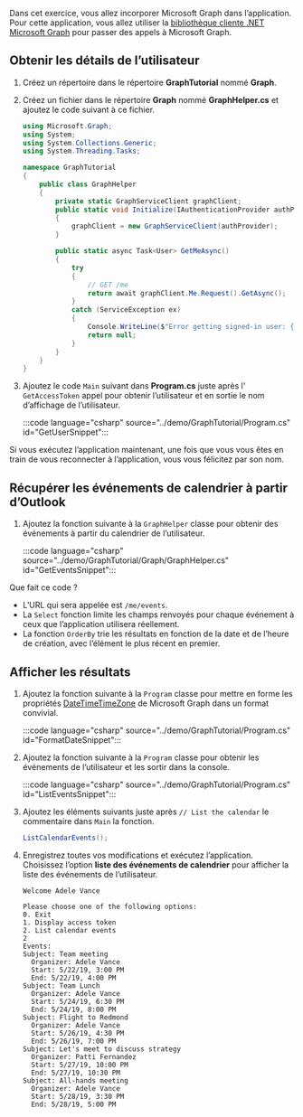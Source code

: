 <!-- markdownlint-disable MD002 MD041 -->

Dans cet exercice, vous allez incorporer Microsoft Graph dans l’application. Pour cette application, vous allez utiliser la [bibliothèque cliente .NET Microsoft Graph](https://github.com/microsoftgraph/msgraph-sdk-dotnet) pour passer des appels à Microsoft Graph.

## <a name="get-user-details"></a>Obtenir les détails de l’utilisateur

1. Créez un répertoire dans le répertoire **GraphTutorial** nommé **Graph**.
1. Créez un fichier dans le répertoire **Graph** nommé **GraphHelper.cs** et ajoutez le code suivant à ce fichier.

    ```csharp
    using Microsoft.Graph;
    using System;
    using System.Collections.Generic;
    using System.Threading.Tasks;

    namespace GraphTutorial
    {
        public class GraphHelper
        {
            private static GraphServiceClient graphClient;
            public static void Initialize(IAuthenticationProvider authProvider)
            {
                graphClient = new GraphServiceClient(authProvider);
            }

            public static async Task<User> GetMeAsync()
            {
                try
                {
                    // GET /me
                    return await graphClient.Me.Request().GetAsync();
                }
                catch (ServiceException ex)
                {
                    Console.WriteLine($"Error getting signed-in user: {ex.Message}");
                    return null;
                }
            }
        }
    }
    ```

1. Ajoutez le code `Main` suivant dans **Program.cs** juste après l' `GetAccessToken` appel pour obtenir l’utilisateur et en sortie le nom d’affichage de l’utilisateur.

    :::code language="csharp" source="../demo/GraphTutorial/Program.cs" id="GetUserSnippet":::

Si vous exécutez l’application maintenant, une fois que vous vous êtes en train de vous reconnecter à l’application, vous vous félicitez par son nom.

## <a name="get-calendar-events-from-outlook"></a>Récupérer les événements de calendrier à partir d’Outlook

1. Ajoutez la fonction suivante à la `GraphHelper` classe pour obtenir des événements à partir du calendrier de l’utilisateur.

    :::code language="csharp" source="../demo/GraphTutorial/Graph/GraphHelper.cs" id="GetEventsSnippet":::

Que fait ce code ?

- L’URL qui sera appelée est `/me/events`.
- La `Select` fonction limite les champs renvoyés pour chaque événement à ceux que l’application utilisera réellement.
- La fonction `OrderBy` trie les résultats en fonction de la date et de l’heure de création, avec l’élément le plus récent en premier.

## <a name="display-the-results"></a>Afficher les résultats

1. Ajoutez la fonction suivante à la `Program` classe pour mettre en forme les propriétés [DateTimeTimeZone](/graph/api/resources/datetimetimezone?view=graph-rest-1.0) de Microsoft Graph dans un format convivial.

    :::code language="csharp" source="../demo/GraphTutorial/Program.cs" id="FormatDateSnippet":::

1. Ajoutez la fonction suivante à la `Program` classe pour obtenir les événements de l’utilisateur et les sortir dans la console.

    :::code language="csharp" source="../demo/GraphTutorial/Program.cs" id="ListEventsSnippet":::

1. Ajoutez les éléments suivants juste après `// List the calendar` le commentaire dans `Main` la fonction.

    ```csharp
    ListCalendarEvents();
    ```

1. Enregistrez toutes vos modifications et exécutez l’application. Choisissez l’option **liste des événements de calendrier** pour afficher la liste des événements de l’utilisateur.

    ```Shell
    Welcome Adele Vance

    Please choose one of the following options:
    0. Exit
    1. Display access token
    2. List calendar events
    2
    Events:
    Subject: Team meeting
      Organizer: Adele Vance
      Start: 5/22/19, 3:00 PM
      End: 5/22/19, 4:00 PM
    Subject: Team Lunch
      Organizer: Adele Vance
      Start: 5/24/19, 6:30 PM
      End: 5/24/19, 8:00 PM
    Subject: Flight to Redmond
      Organizer: Adele Vance
      Start: 5/26/19, 4:30 PM
      End: 5/26/19, 7:00 PM
    Subject: Let's meet to discuss strategy
      Organizer: Patti Fernandez
      Start: 5/27/19, 10:00 PM
      End: 5/27/19, 10:30 PM
    Subject: All-hands meeting
      Organizer: Adele Vance
      Start: 5/28/19, 3:30 PM
      End: 5/28/19, 5:00 PM
    ```
